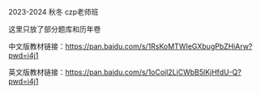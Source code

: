 2023-2024 秋冬 czp老师班

这里只放了部分题库和历年卷

中文版教材链接：https://pan.baidu.com/s/1RsKoMTWIeGXbugPbZHiArw?pwd=i4j1 

英文版教材链接：https://pan.baidu.com/s/1oCojl2LiCWbB5lKjHfdU-Q?pwd=i4j1 

